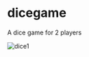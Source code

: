 # dicegame
A dice game for 2 players 

![dice1](https://user-images.githubusercontent.com/79040237/199427577-a5c61885-dcec-4675-9766-c53ed0b0d6cb.png)
